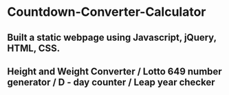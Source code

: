 # Countdown-Converter-Calculator
## Built a static webpage using Javascript, jQuery, HTML, CSS.
## Height and Weight Converter / Lotto 649 number generator /  D - day counter / Leap year checker

